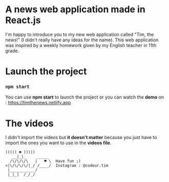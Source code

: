 # A news web application made in React.js

I'm happy to introduce you to my new web application called "Tim, the news!" (I didn't really have any ideas for the name). This web application was inspired by a weekly homework given by my English teacher in 11th grade.

# Launch the project
### `npm start`
You can use **npm start** to launch the project or you can watch the **demo** on : https://timthenews.netlify.app

# The videos
I didn't import the videos but **it doesn't matter** because you just have to import the ones you want to use in the **videos file**.


    ((((( ☻ )))))
       __|_|_     _____
      /\/\/\/\   |   ♥ \  Have fun ;)
    <|\/\/\/\/|_/ /____/  Instagram : @codeur.tim
     |___________/         
     |_|_|  /_/_/
